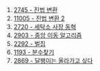 1. <a href="https://www.acmicpc.net/problem/2745" target="_blank">2745 - 진법 변환</a>
2. <a href="https://www.acmicpc.net/problem/11005" target="_blank">11005 - 진법 변환 2</a>
3. <a href="https://www.acmicpc.net/problem/2720" target="_blank">2720 - 세탁소 사장 동혁</a>
4. <a href="" target="_blank">2903 - 중앙 이동 알고리즘</a>
5. <a href="" target="_blank">2292 - 벌집</a>
6. <a href="" target="_blank">1193 - 분수찾기</a>
7. <a href="" target="_blank">2869 - 달팽이는 올라가고 싶다</a>
